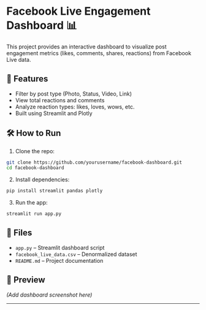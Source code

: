 
# Facebook Live Engagement Dashboard 📊

This project provides an interactive dashboard to visualize post engagement metrics (likes, comments, shares, reactions) from Facebook Live data.

## 🚀 Features

- Filter by post type (Photo, Status, Video, Link)
- View total reactions and comments
- Analyze reaction types: likes, loves, wows, etc.
- Built using Streamlit and Plotly

## 🛠️ How to Run

1. Clone the repo:
```bash
git clone https://github.com/yourusername/facebook-dashboard.git
cd facebook-dashboard
```

2. Install dependencies:
```bash
pip install streamlit pandas plotly
```

3. Run the app:
```bash
streamlit run app.py
```

## 📁 Files

- `app.py` – Streamlit dashboard script
- `facebook_live_data.csv` – Denormalized dataset
- `README.md` – Project documentation

## 📸 Preview

*(Add dashboard screenshot here)*

---
